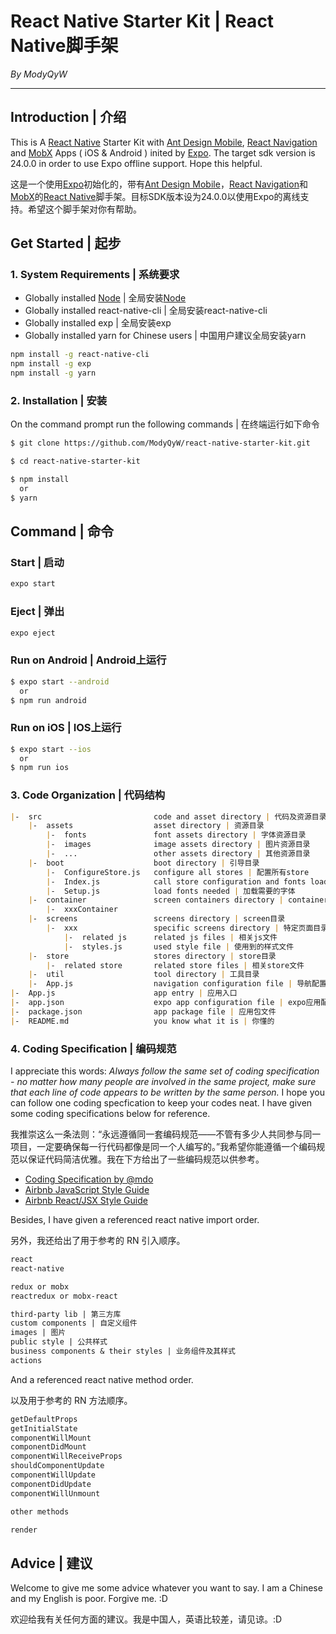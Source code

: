 # React Native Starter Kit | React Native脚手架

*By ModyQyW*

---

## Introduction | 介绍

This is A [React Native](https://facebook.github.io/react-native/) Starter Kit with [Ant Design Mobile](https://mobile.ant.design/docs/react/introduce), [React Navigation](https://reactnavigation.org/) and [MobX](https://github.com/mobxjs/mobx) Apps ( iOS & Android ) inited by [Expo](https://docs.expo.io/). The target sdk version is 24.0.0 in order to use Expo offline support. Hope this helpful.

这是一个使用[Expo](https://docs.expo.io/)初始化的，带有[Ant Design Mobile](https://mobile.ant.design/docs/react/introduce-cn)，[React Navigation](https://reactnavigation.org/)和[MobX](https://github.com/mobxjs/mobx)的[React Native](https://reactnative.cn/)脚手架。目标SDK版本设为24.0.0以使用Expo的离线支持。希望这个脚手架对你有帮助。

## Get Started | 起步

### 1. System Requirements | 系统要求

- Globally installed [Node](https://nodejs.org/en/) | 全局安装[Node](http://nodejs.cn/)
- Globally installed react-native-cli | 全局安装react-native-cli
- Globally installed exp | 全局安装exp
- Globally installed yarn for Chinese users | 中国用户建议全局安装yarn

```sh
npm install -g react-native-cli
npm install -g exp
npm install -g yarn
```

### 2. Installation | 安装

On the command prompt run the following commands | 在终端运行如下命令

```sh
$ git clone https://github.com/ModyQyW/react-native-starter-kit.git

$ cd react-native-starter-kit

$ npm install
  or
$ yarn
```

## Command | 命令

### Start | 启动

```sh
expo start
```

### Eject | 弹出

```sh
expo eject
```

### Run on Android | Android上运行

```sh
$ expo start --android
  or
$ npm run android
```

### Run on iOS | IOS上运行

```sh
$ expo start --ios
  or
$ npm run ios
```

### 3. Code Organization | 代码结构

```md
|-  src                         code and asset directory | 代码及资源目录
    |-  assets                  asset directory | 资源目录
        |-  fonts               font assets directory | 字体资源目录
        |-  images              image assets directory | 图片资源目录
        |-  ...                 other assets directory | 其他资源目录
    |-  boot                    boot directory | 引导目录
        |-  ConfigureStore.js   configure all stores | 配置所有store
        |-  Index.js            call store configuration and fonts loading | 调用store配置和字体加载
        |-  Setup.js            load fonts needed | 加载需要的字体
    |-  container               screen containers directory | container目录
        |-  xxxContainer
    |-  screens                 screens directory | screen目录
        |-  xxx                 specific screens directory | 特定页面目录
            |-  related js      related js files | 相关js文件
            |-  styles.js       used style file | 使用到的样式文件
    |-  store                   stores directory | store目录
        |-  related store       related store files | 相关store文件
    |-  util                    tool directory | 工具目录
    |-  App.js                  navigation configuration file | 导航配置文件
|-  App.js                      app entry | 应用入口
|-  app.json                    expo app configuration file | expo应用配置文件
|-  package.json                app package file | 应用包文件
|-  README.md                   you know what it is | 你懂的
```

### 4. Coding Specification | 编码规范

I appreciate this words: *Always follow the same set of coding specification - no matter how many people are involved in the same project, make sure that each line of code appears to be written by the same person.* I hope you can follow one coding specfication to keep your codes neat. I have given some coding specifications below for reference.

我推崇这么一条法则：“永远遵循同一套编码规范——不管有多少人共同参与同一项目，一定要确保每一行代码都像是同一个人编写的。”我希望你能遵循一个编码规范以保证代码简洁优雅。我在下方给出了一些编码规范以供参考。

- [Coding Specification by @mdo](https://codeguide.bootcss.com/)
- [Airbnb JavaScript Style Guide](https://github.com/airbnb/javascript)
- [Airbnb React/JSX Style Guide](https://github.com/airbnb/javascript/tree/master/react)

Besides, I have given a referenced react native import order.

另外，我还给出了用于参考的 RN 引入顺序。

```md
react
react-native

redux or mobx
reactredux or mobx-react

third-party lib | 第三方库
custom components | 自定义组件
images | 图片
public style | 公共样式
business components & their styles | 业务组件及其样式
actions
```

And a referenced react native method order.

以及用于参考的 RN 方法顺序。

```md
getDefaultProps
getInitialState
componentWillMount
componentDidMount
componentWillReceiveProps
shouldComponentUpdate
componentWillUpdate
componentDidUpdate
componentWillUnmount

other methods

render
```

## Advice | 建议

Welcome to give me some advice whatever you want to say. I am a Chinese and my English is poor. Forgive me. :D

欢迎给我有关任何方面的建议。我是中国人，英语比较差，请见谅。:D